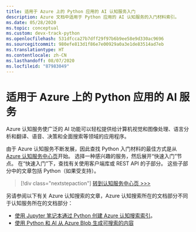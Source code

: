 ```yaml
---
title: 适用于 Azure 上的 Python 应用的 AI 认知服务入门
description: Azure 文档中适用于 Python 应用的 AI 认知服务的入门材料索引。
ms.date: 05/28/2020
ms.topic: conceptual
ms.custom: devx-track-python
ms.openlocfilehash: 531dfcca27b7dff29f97b6b9ee58e9d330ac9696
ms.sourcegitcommit: 980efe813d1f86e7e00929a0a3e1de83514ad7eb
ms.translationtype: HT
ms.contentlocale: zh-CN
ms.lasthandoff: 08/07/2020
ms.locfileid: "87983049"
---
```

# <a name="ai-service-for-python-apps-on-azure"></a>适用于 Azure 上的 Python 应用的 AI 服务

Azure 认知服务使广泛的 AI 功能可以轻松提供给计算机视觉和图像处理、语言分析和翻译、语音、决策和全面搜索等领域的应用程序。

由于 Azure 认知服务不断发展，因此查找 Python 入门材料的最佳方式是从 [Azure 认知服务中心页](/azure/cognitive-services/)开始。 选择一种感兴趣的服务，然后展开“快速入门”节点。 在“快速入门”下，查找有关使用客户端库或 REST API 的子部分。 这些子部分中的文章包括 Python（如果受支持）。

> [!div class="nextstepaction"]
> [转到认知服务中心页 >>>](/azure/cognitive-services/)

另请参阅以下有关 Azure 认知搜索的文章，Azure 认知搜索所在的文档部分不同于认知服务所在的文档部分：

- [使用 Jupyter 笔记本通过 Python 创建 Azure 认知搜索索引](/azure/search/search-get-started-python)。
- [使用 Python 和 AI 从 Azure Blob 生成可搜索的内容](/azure/search/cognitive-search-tutorial-blob-python)

